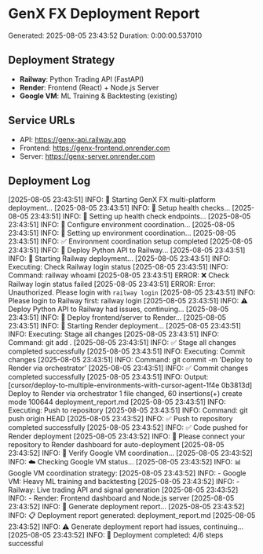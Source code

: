 
# GenX FX Deployment Report
Generated: 2025-08-05 23:43:52
Duration: 0:00:00.537010

## Deployment Strategy
- **Railway**: Python Trading API (FastAPI)
- **Render**: Frontend (React) + Node.js Server
- **Google VM**: ML Training & Backtesting (existing)

## Service URLs
- API: https://genx-api.railway.app
- Frontend: https://genx-frontend.onrender.com  
- Server: https://genx-server.onrender.com

## Deployment Log
[2025-08-05 23:43:51] INFO: 🚀 Starting GenX FX multi-platform deployment...
[2025-08-05 23:43:51] INFO: 🔄 Setup health checks...
[2025-08-05 23:43:51] INFO: 🏥 Setting up health check endpoints...
[2025-08-05 23:43:51] INFO: 🔄 Configure environment coordination...
[2025-08-05 23:43:51] INFO: 🔧 Setting up environment coordination...
[2025-08-05 23:43:51] INFO: ✅ Environment coordination setup completed
[2025-08-05 23:43:51] INFO: 🔄 Deploy Python API to Railway...
[2025-08-05 23:43:51] INFO: 🚄 Starting Railway deployment...
[2025-08-05 23:43:51] INFO: Executing: Check Railway login status
[2025-08-05 23:43:51] INFO: Command: railway whoami
[2025-08-05 23:43:51] ERROR: ❌ Check Railway login status failed
[2025-08-05 23:43:51] ERROR: Error: Unauthorized. Please login with `railway login`
[2025-08-05 23:43:51] INFO: Please login to Railway first: railway login
[2025-08-05 23:43:51] INFO: ⚠️ Deploy Python API to Railway had issues, continuing...
[2025-08-05 23:43:51] INFO: 🔄 Deploy frontend/server to Render...
[2025-08-05 23:43:51] INFO: 🎨 Starting Render deployment...
[2025-08-05 23:43:51] INFO: Executing: Stage all changes
[2025-08-05 23:43:51] INFO: Command: git add .
[2025-08-05 23:43:51] INFO: ✅ Stage all changes completed successfully
[2025-08-05 23:43:51] INFO: Executing: Commit changes
[2025-08-05 23:43:51] INFO: Command: git commit -m 'Deploy to Render via orchestrator'
[2025-08-05 23:43:51] INFO: ✅ Commit changes completed successfully
[2025-08-05 23:43:51] INFO: Output: [cursor/deploy-to-multiple-environments-with-cursor-agent-1f4e 0b3813d] Deploy to Render via orchestrator
 1 file changed, 60 insertions(+)
 create mode 100644 deployment_report.md
[2025-08-05 23:43:51] INFO: Executing: Push to repository
[2025-08-05 23:43:51] INFO: Command: git push origin HEAD
[2025-08-05 23:43:52] INFO: ✅ Push to repository completed successfully
[2025-08-05 23:43:52] INFO: ✅ Code pushed for Render deployment
[2025-08-05 23:43:52] INFO: 📝 Please connect your repository to Render dashboard for auto-deployment
[2025-08-05 23:43:52] INFO: 🔄 Verify Google VM coordination...
[2025-08-05 23:43:52] INFO: ☁️ Checking Google VM status...
[2025-08-05 23:43:52] INFO: 📊 Google VM coordination strategy:
[2025-08-05 23:43:52] INFO:   - Google VM: Heavy ML training and backtesting
[2025-08-05 23:43:52] INFO:   - Railway: Live trading API and signal generation
[2025-08-05 23:43:52] INFO:   - Render: Frontend dashboard and Node.js server
[2025-08-05 23:43:52] INFO: 🔄 Generate deployment report...
[2025-08-05 23:43:52] INFO: 📋 Deployment report generated: deployment_report.md
[2025-08-05 23:43:52] INFO: ⚠️ Generate deployment report had issues, continuing...
[2025-08-05 23:43:52] INFO: 🎯 Deployment completed: 4/6 steps successful
